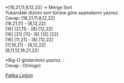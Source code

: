 *[16,21,11,8,12,22] -> Merge Sort  
Yukarıdaki dizinin sort türüne göre aşamalarını yazınız.  
Cevap:
                [16,21,11,8,12,22]    
            [16,21,11]  -   [8,12,22]    
           [16] [21,11] -  [8] [12,22]    
         [16]  [21] [11]- [8] [12] [22]    
         [16]   [11,21] - [8]  [12,22]    
            [11,16,21]  -  [8,12,22]    
                [8,11,12,16,21,22]     

*Big-O gösterimini yazınız.  :  
Cevap : O(nlogn)

[Patika Linkim](https://app.patika.dev/irnasizirum)